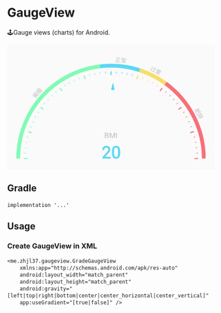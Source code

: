 # GaugeView

🕹Gauge views (charts) for Android.

![](https://raw.githubusercontent.com/zhjl37/GaugeView/main/screenshot.jpeg)

## Gradle

```
implementation '...'
```

## Usage

### Create GaugeView in XML

```
<me.zhjl37.gaugeview.GradeGaugeView
    xmlns:app="http://schemas.android.com/apk/res-auto"
    android:layout_width="match_parent"
    android:layout_height="match_parent"
    android:gravity="[left|top|right|bottom|center|center_horizontal|center_vertical]"
    app:useGradient="[true|false]" />
```

